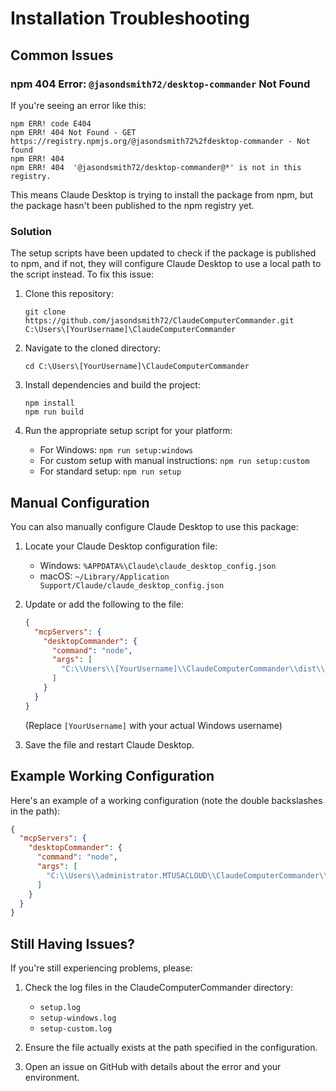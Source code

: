# Installation Troubleshooting

## Common Issues

### npm 404 Error: `@jasondsmith72/desktop-commander` Not Found

If you're seeing an error like this:

```
npm ERR! code E404
npm ERR! 404 Not Found - GET https://registry.npmjs.org/@jasondsmith72%2fdesktop-commander - Not found
npm ERR! 404 
npm ERR! 404  '@jasondsmith72/desktop-commander@*' is not in this registry.
```

This means Claude Desktop is trying to install the package from npm, but the package hasn't been published to the npm registry yet.

### Solution

The setup scripts have been updated to check if the package is published to npm, and if not, they will configure Claude Desktop to use a local path to the script instead. To fix this issue:

1. Clone this repository:
   ```
   git clone https://github.com/jasondsmith72/ClaudeComputerCommander.git C:\Users\[YourUsername]\ClaudeComputerCommander
   ```

2. Navigate to the cloned directory:
   ```
   cd C:\Users\[YourUsername]\ClaudeComputerCommander
   ```

3. Install dependencies and build the project:
   ```
   npm install
   npm run build
   ```

4. Run the appropriate setup script for your platform:
   - For Windows: `npm run setup:windows`
   - For custom setup with manual instructions: `npm run setup:custom`
   - For standard setup: `npm run setup`

## Manual Configuration

You can also manually configure Claude Desktop to use this package:

1. Locate your Claude Desktop configuration file:
   - Windows: `%APPDATA%\Claude\claude_desktop_config.json`
   - macOS: `~/Library/Application Support/Claude/claude_desktop_config.json`

2. Update or add the following to the file:
   ```json
   {
     "mcpServers": {
       "desktopCommander": {
         "command": "node",
         "args": [
           "C:\\Users\\[YourUsername]\\ClaudeComputerCommander\\dist\\index.js"
         ]
       }
     }
   }
   ```
   (Replace `[YourUsername]` with your actual Windows username)

3. Save the file and restart Claude Desktop.

## Example Working Configuration

Here's an example of a working configuration (note the double backslashes in the path):

```json
{
  "mcpServers": {
    "desktopCommander": {
      "command": "node",
      "args": [
        "C:\\Users\\administrator.MTUSACLOUD\\ClaudeComputerCommander\\dist\\index.js"
      ]
    }
  }
}
```

## Still Having Issues?

If you're still experiencing problems, please:

1. Check the log files in the ClaudeComputerCommander directory:
   - `setup.log`
   - `setup-windows.log`
   - `setup-custom.log`

2. Ensure the file actually exists at the path specified in the configuration.

3. Open an issue on GitHub with details about the error and your environment.
